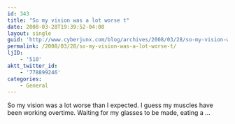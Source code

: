 ```yaml
---
id: 343
title: "So my vision was a lot worse t"
date: 2008-03-28T19:39:52-04:00
layout: single
guid: 'http://www.cyberjunx.com/blog/archives/2008/03/28/so-my-vision-was-a-lot-worse-t/'
permalink: /2008/03/28/so-my-vision-was-a-lot-worse-t/
ljID:
    - '510'
aktt_twitter_id:
    - '778899246'
categories:
    - General
---
```


So my vision was a lot worse than I expected. I guess my muscles have been working overtime. Waiting for my glasses to be made, eating a …